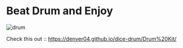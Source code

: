 # Beat Drum and Enjoy

![drum](https://user-images.githubusercontent.com/87076425/149633150-ea49d85b-cfcf-4844-987c-adcdbdc169ce.png)


Check this out ::
https://denver04.github.io/dice-drum/Drum%20Kit/

